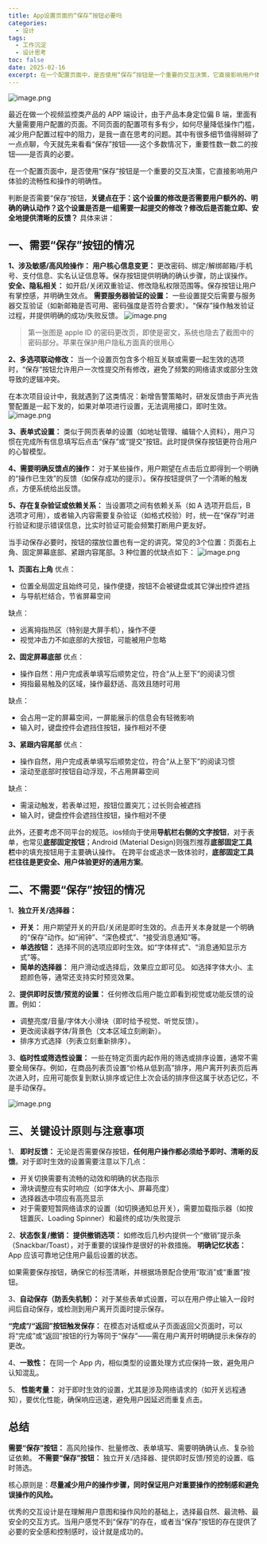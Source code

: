 ```yaml
---
title: App设置页面的“保存”按钮必要吗
categories:
  - 设计
tags:
  - 工作沉淀
  - 设计思考
toc: false
date: 2025-02-16
excerpt: 在一个配置页面中，是否使用“保存”按钮是一个重要的交互决策，它直接影响用户体验的流畅性和操作的明确性。
---
```


![image.png](https://savemyblogpic-1311313070.cos.ap-chengdu.myqcloud.com/blogpicture/20250605182533.png)

最近在做一个视频监控类产品的 APP 端设计，由于产品本身定位偏 B 端，里面有大量需要用户配置的页面。不同页面的配置项有多有少，如何尽量降低操作门槛，减少用户配置过程中的阻力，是我一直在思考的问题。其中有很多细节值得掰碎了一点点聊，今天就先来看看“保存”按钮——这个多数情况下，重要性数一数二的按钮——是否真的必要。

在一个配置页面中，是否使用“保存”按钮是一个重要的交互决策，它直接影响用户体验的流畅性和操作的明确性。

判断是否需要“保存”按钮，**关键点在于：这个设置的修改是否需要用户额外的、明确的确认动作？这个设置是否是一组需要一起提交的修改？修改后是否能立即、安全地提供清晰的反馈？** 具体来讲：

## 一、需要“保存”按钮的情况

 **1、涉及敏感/高风险操作：**
**用户核心信息变更：** 更改密码、绑定/解绑邮箱/手机号、支付信息、实名认证信息等。保存按钮提供明确的确认步骤，防止误操作。
**安全、隐私相关：** 如开启/关闭双重验证、修改隐私权限范围等。保存按钮让用户有掌控感，并明确生效点。
**需要服务器验证的设置：** 一些设置提交后需要与服务器交互验证（如新邮箱是否可用、密码强度是否符合要求）。“保存”操作触发验证过程，并提供明确的成功/失败反馈。
![image.png](https://savemyblogpic-1311313070.cos.ap-chengdu.myqcloud.com/blogpicture/20250606102453.png)

> 第一张图是 apple ID 的密码更改页，即使是密文，系统也隐去了截图中的密码部分。苹果在保护用户隐私方面真的很用心

**2、多选项联动修改：**
当一个设置页包含多个相互关联或需要一起生效的选项时，“保存”按钮允许用户一次性提交所有修改，避免了频繁的网络请求或部分生效导致的逻辑冲突。

在本次项目设计中，我就遇到了这类情况：新增告警策略时，研发反馈由于声光告警配置是一起下发的，如果对单项进行设置，无法调用接口，即时生效。
![image.png](https://savemyblogpic-1311313070.cos.ap-chengdu.myqcloud.com/blogpicture/20250606112501.png)



**3、表单式设置：**
类似于网页表单的设置（如地址管理、编辑个人资料），用户习惯在完成所有信息填写后点击“保存”或“提交”按钮。此时提供保存按钮更符合用户的心智模型。

**4、需要明确反馈点的操作：**
对于某些操作，用户期望在点击后立即得到一个明确的“操作已生效”的反馈（如保存成功的提示）。保存按钮提供了一个清晰的触发点，方便系统给出反馈。

**5、存在复杂验证或依赖关系：**
当设置项之间有依赖关系（如 A 选项开启后，B 选项才可用），或者输入内容需要复杂验证（如格式校验）时，统一在“保存”时进行验证和提示错误信息，比实时验证可能会频繁打断用户更友好。


当手动保存必要时，按钮的摆放位置也有一定的讲究。常见的3个位置：页面右上角、固定屏幕底部、紧跟内容尾部。3 种位置的优缺点如下：
![image.png](https://savemyblogpic-1311313070.cos.ap-chengdu.myqcloud.com/blogpicture/20250606160307.png)

**1、页面右上角**
优点：
- 位置全局固定且始终可见，操作便捷，按钮不会被键盘或其它弹出控件遮挡
- 与导航栏结合，节省屏幕空间

缺点：
- 远离拇指热区（特别是大屏手机），操作不便
- 视觉冲击力不如底部的大按钮，可能被用户忽略

**2、固定屏幕底部**
优点：
- 操作自然：用户完成表单填写后顺势定位，符合“从上至下”的阅读习惯
- 拇指最易触及的区域，操作最舒适、高效且随时可用

缺点：
- 会占用一定的屏幕空间，一屏能展示的信息会有轻微影响
- 输入时，键盘控件会遮挡住按钮，操作相对不便

**3、紧跟内容尾部**
优点：
-  操作自然，用户完成表单填写后顺势定位，符合“从上至下”的阅读习惯
- 滚动至底部时按钮自动浮现，不占用屏幕空间

缺点：
- 需滚动触发，若表单过短，按钮位置突兀；过长则会被遮挡
- 输入时，键盘控件会遮挡住按钮，操作相对不便

此外，还要考虑不同平台的规范。ios倾向于使用**导航栏右侧的文字按钮**，对于表单，也常见**底部固定按钮**；Android (Material Design)则强烈推荐**底部固定工具栏**中的填充按钮用于主要确认操作。
在跨平台或追求一致体验时，**底部固定工具栏往往是更安全、用户体验更好的通用方案**。

## 二、不需要“保存”按钮的情况

1、**独立开关/选择器：**
- **开关：** 用户期望开关的开启/关闭是即时生效的。点击开关本身就是一个明确的“保存”动作。如“闹钟”、“深色模式”、“接受消息通知”等。
- **单选按钮：** 选择不同的选项应即时生效。如“字体样式”、“消息通知显示方式”等。
- **简单的选择器：** 用户滑动或选择后，效果应立即可见。 如选择字体大小、主题颜色等，通常还支持实时预览效果。

2、**提供即时反馈/预览的设置：**
任何修改后用户能立即看到视觉或功能反馈的设置。例如：
- 调整亮度/音量/字体大小滑块（即时给予视觉、听觉反馈）。
- 更改阅读器字体/背景色（文本区域立刻刷新）。
- 排序方式选择（列表立刻重新排序）。

3、**临时性或筛选性设置：**
一些在特定页面内起作用的筛选或排序设置，通常不需要全局保存。例如，在商品列表页设置“价格从低到高”排序，用户离开列表页后再次进入时，应用可能恢复到默认排序或记住上次会话的排序但这属于状态记忆，不是手动保存。
 
![image.png](https://savemyblogpic-1311313070.cos.ap-chengdu.myqcloud.com/blogpicture/20250606104259.png)


## 三、关键设计原则与注意事项

1、 **即时反馈：** 无论是否需要保存按钮，**任何用户操作都必须给予即时、清晰的反馈**。对于即时生效的设置需要注意以下几点：
- 开关切换需要有流畅的动效和明确的状态指示
- 滑块调整应有实时响应（如字体大小、屏幕亮度）
- 选择器选中项应有高亮显示
- 对于需要短暂网络请求的设置（如切换通知总开关），需要加载指示器（如按钮置灰、Loading Spinner）和最终的成功/失败提示

2、**状态恢复/撤销：** 
**提供撤销选项：** 如修改后几秒内提供一个“撤销”提示条（Snackbar/Toast），对于重要的误操作是很好的补救措施。
**明确记忆状态：** App 应该可靠地记住用户最后设置的状态。

如果需要保存按钮，确保它的标签清晰，并根据场景配合使用“取消”或“重置”按钮。

3、**自动保存（防丢失机制）：**
对于某些表单式设置，可以在用户停止输入一段时间后自动保存，或检测到用户离开页面时提示保存。

**“完成”/“返回”按钮触发保存：** 在模态对话框或从子页面返回父页面时，可以将“完成”或“返回”按钮的行为等同于“保存”——需在用户离开时明确提示未保存的更改。
 
4、**一致性：** 在同一个 App 内，相似类型的设置处理方式应保持一致，避免用户认知混乱。

5、 **性能考量：** 对于即时生效的设置，尤其是涉及网络请求的（如开关远程通知），要优化性能，确保响应迅速，避免用户因延迟而重复点击。


## 总结

**需要“保存”按钮：** 高风险操作、批量修改、表单填写、需要明确确认点、复杂验证依赖。
**不需要“保存”按钮：** 独立开关/选择器、提供即时反馈/预览的设置、临时筛选。

核心原则是：**尽量减少用户的操作步骤，同时保证用户对重要操作的控制感和避免误操作的风险。**

优秀的交互设计是在理解用户意图和操作风险的基础上，选择最自然、最流畅、最安全的交互方式。当用户感觉不到“保存”的存在，或者当“保存”按钮的存在提供了必要的安全感和控制感时，设计就是成功的。